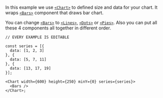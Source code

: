 In this example we use [`<Chart>`](#Chart) to defined size and data for your chart. It wraps [`<Bars>`](#Bars) component 
that draws bar chart. 

You can change [`<Bars>`](#Bars) to [`<Lines>`](#Lines), [`<Dots>`](#Dots) or [`<Pies>`](#Pies). 
Also you can put all these 4 components all together in different order.

```
// EVERY EXAMPLE IS EDITABLE

const series = [{
  data: [1, 2, 3]
}, {
  data: [5, 7, 11]
}, {
  data: [13, 17, 19]
}];

<Chart width={600} height={250} minY={0} series={series}>
  <Bars />
</Chart>;
```

